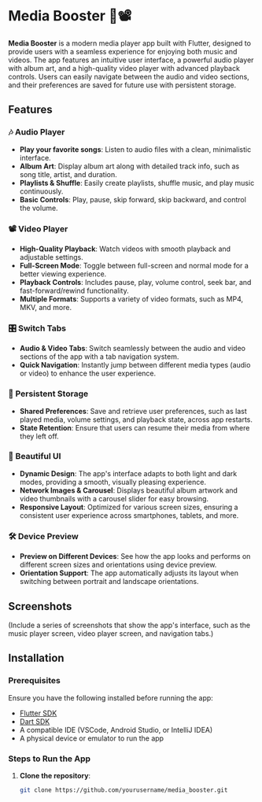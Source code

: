 # Media Booster 🎵📽️

**Media Booster** is a modern media player app built with Flutter, designed to provide users with a seamless experience for enjoying both music and videos. The app features an intuitive user interface, a powerful audio player with album art, and a high-quality video player with advanced playback controls. Users can easily navigate between the audio and video sections, and their preferences are saved for future use with persistent storage.

## Features

### 🎶 Audio Player
- **Play your favorite songs**: Listen to audio files with a clean, minimalistic interface.
- **Album Art**: Display album art along with detailed track info, such as song title, artist, and duration.
- **Playlists & Shuffle**: Easily create playlists, shuffle music, and play music continuously.
- **Basic Controls**: Play, pause, skip forward, skip backward, and control the volume.

### 📽️ Video Player
- **High-Quality Playback**: Watch videos with smooth playback and adjustable settings.
- **Full-Screen Mode**: Toggle between full-screen and normal mode for a better viewing experience.
- **Playback Controls**: Includes pause, play, volume control, seek bar, and fast-forward/rewind functionality.
- **Multiple Formats**: Supports a variety of video formats, such as MP4, MKV, and more.

### 🎛️ Switch Tabs
- **Audio & Video Tabs**: Switch seamlessly between the audio and video sections of the app with a tab navigation system.
- **Quick Navigation**: Instantly jump between different media types (audio or video) to enhance the user experience.

### 💾 Persistent Storage
- **Shared Preferences**: Save and retrieve user preferences, such as last played media, volume settings, and playback state, across app restarts.
- **State Retention**: Ensure that users can resume their media from where they left off.

### 🌟 Beautiful UI
- **Dynamic Design**: The app's interface adapts to both light and dark modes, providing a smooth, visually pleasing experience.
- **Network Images & Carousel**: Displays beautiful album artwork and video thumbnails with a carousel slider for easy browsing.
- **Responsive Layout**: Optimized for various screen sizes, ensuring a consistent user experience across smartphones, tablets, and more.

### 🛠️ Device Preview
- **Preview on Different Devices**: See how the app looks and performs on different screen sizes and orientations using device preview.
- **Orientation Support**: The app automatically adjusts its layout when switching between portrait and landscape orientations.

## Screenshots

(Include a series of screenshots that show the app's interface, such as the music player screen, video player screen, and navigation tabs.)

## Installation

### Prerequisites

Ensure you have the following installed before running the app:

- [Flutter SDK](https://flutter.dev/docs/get-started/install)
- [Dart SDK](https://dart.dev/get-dart)
- A compatible IDE (VSCode, Android Studio, or IntelliJ IDEA)
- A physical device or emulator to run the app

### Steps to Run the App

1. **Clone the repository**:
   ```bash
   git clone https://github.com/yourusername/media_booster.git
